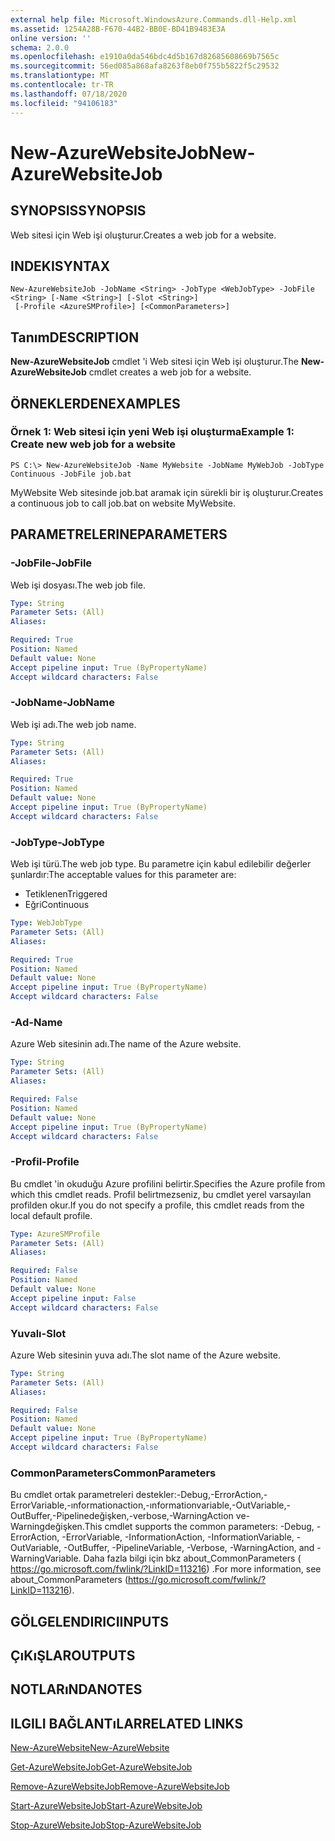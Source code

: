 ```yaml
---
external help file: Microsoft.WindowsAzure.Commands.dll-Help.xml
ms.assetid: 1254A28B-F670-44B2-BB0E-BD41B9483E3A
online version: ''
schema: 2.0.0
ms.openlocfilehash: e1910a0da546bdc4d5b167d82685608669b7565c
ms.sourcegitcommit: 56ed085a868afa8263f8eb0f755b5822f5c29532
ms.translationtype: MT
ms.contentlocale: tr-TR
ms.lasthandoff: 07/18/2020
ms.locfileid: "94106183"
---
```

# <span data-ttu-id="00402-101">New-AzureWebsiteJob</span><span class="sxs-lookup"><span data-stu-id="00402-101">New-AzureWebsiteJob</span></span>

## <span data-ttu-id="00402-102">SYNOPSIS</span><span class="sxs-lookup"><span data-stu-id="00402-102">SYNOPSIS</span></span>
<span data-ttu-id="00402-103">Web sitesi için Web işi oluşturur.</span><span class="sxs-lookup"><span data-stu-id="00402-103">Creates a web job for a website.</span></span>

## <span data-ttu-id="00402-104">INDEKI</span><span class="sxs-lookup"><span data-stu-id="00402-104">SYNTAX</span></span>

```
New-AzureWebsiteJob -JobName <String> -JobType <WebJobType> -JobFile <String> [-Name <String>] [-Slot <String>]
 [-Profile <AzureSMProfile>] [<CommonParameters>]
```

## <span data-ttu-id="00402-105">Tanım</span><span class="sxs-lookup"><span data-stu-id="00402-105">DESCRIPTION</span></span>
<span data-ttu-id="00402-106">**New-AzureWebsiteJob** cmdlet 'i Web sitesi için Web işi oluşturur.</span><span class="sxs-lookup"><span data-stu-id="00402-106">The **New-AzureWebsiteJob** cmdlet creates a web job for a website.</span></span>

## <span data-ttu-id="00402-107">ÖRNEKLERDEN</span><span class="sxs-lookup"><span data-stu-id="00402-107">EXAMPLES</span></span>

### <span data-ttu-id="00402-108">Örnek 1: Web sitesi için yeni Web işi oluşturma</span><span class="sxs-lookup"><span data-stu-id="00402-108">Example 1: Create new web job for a website</span></span>
```
PS C:\> New-AzureWebsiteJob -Name MyWebsite -JobName MyWebJob -JobType Continuous -JobFile job.bat
```

<span data-ttu-id="00402-109">MyWebsite Web sitesinde job.bat aramak için sürekli bir iş oluşturur.</span><span class="sxs-lookup"><span data-stu-id="00402-109">Creates a continuous job to call job.bat on website MyWebsite.</span></span>

## <span data-ttu-id="00402-110">PARAMETRELERINE</span><span class="sxs-lookup"><span data-stu-id="00402-110">PARAMETERS</span></span>

### <span data-ttu-id="00402-111">-JobFile</span><span class="sxs-lookup"><span data-stu-id="00402-111">-JobFile</span></span>
<span data-ttu-id="00402-112">Web işi dosyası.</span><span class="sxs-lookup"><span data-stu-id="00402-112">The web job file.</span></span>

```yaml
Type: String
Parameter Sets: (All)
Aliases: 

Required: True
Position: Named
Default value: None
Accept pipeline input: True (ByPropertyName)
Accept wildcard characters: False
```

### <span data-ttu-id="00402-113">-JobName</span><span class="sxs-lookup"><span data-stu-id="00402-113">-JobName</span></span>
<span data-ttu-id="00402-114">Web işi adı.</span><span class="sxs-lookup"><span data-stu-id="00402-114">The web job name.</span></span>

```yaml
Type: String
Parameter Sets: (All)
Aliases: 

Required: True
Position: Named
Default value: None
Accept pipeline input: True (ByPropertyName)
Accept wildcard characters: False
```

### <span data-ttu-id="00402-115">-JobType</span><span class="sxs-lookup"><span data-stu-id="00402-115">-JobType</span></span>
<span data-ttu-id="00402-116">Web işi türü.</span><span class="sxs-lookup"><span data-stu-id="00402-116">The web job type.</span></span>
<span data-ttu-id="00402-117">Bu parametre için kabul edilebilir değerler şunlardır:</span><span class="sxs-lookup"><span data-stu-id="00402-117">The acceptable values for this parameter are:</span></span>

- <span data-ttu-id="00402-118">Tetiklenen</span><span class="sxs-lookup"><span data-stu-id="00402-118">Triggered</span></span> 
- <span data-ttu-id="00402-119">Eğri</span><span class="sxs-lookup"><span data-stu-id="00402-119">Continuous</span></span>

```yaml
Type: WebJobType
Parameter Sets: (All)
Aliases: 

Required: True
Position: Named
Default value: None
Accept pipeline input: True (ByPropertyName)
Accept wildcard characters: False
```

### <span data-ttu-id="00402-120">-Ad</span><span class="sxs-lookup"><span data-stu-id="00402-120">-Name</span></span>
<span data-ttu-id="00402-121">Azure Web sitesinin adı.</span><span class="sxs-lookup"><span data-stu-id="00402-121">The name of the Azure website.</span></span>

```yaml
Type: String
Parameter Sets: (All)
Aliases: 

Required: False
Position: Named
Default value: None
Accept pipeline input: True (ByPropertyName)
Accept wildcard characters: False
```

### <span data-ttu-id="00402-122">-Profil</span><span class="sxs-lookup"><span data-stu-id="00402-122">-Profile</span></span>
<span data-ttu-id="00402-123">Bu cmdlet 'in okuduğu Azure profilini belirtir.</span><span class="sxs-lookup"><span data-stu-id="00402-123">Specifies the Azure profile from which this cmdlet reads.</span></span>
<span data-ttu-id="00402-124">Profil belirtmezseniz, bu cmdlet yerel varsayılan profilden okur.</span><span class="sxs-lookup"><span data-stu-id="00402-124">If you do not specify a profile, this cmdlet reads from the local default profile.</span></span>

```yaml
Type: AzureSMProfile
Parameter Sets: (All)
Aliases: 

Required: False
Position: Named
Default value: None
Accept pipeline input: False
Accept wildcard characters: False
```

### <span data-ttu-id="00402-125">Yuvalı</span><span class="sxs-lookup"><span data-stu-id="00402-125">-Slot</span></span>
<span data-ttu-id="00402-126">Azure Web sitesinin yuva adı.</span><span class="sxs-lookup"><span data-stu-id="00402-126">The slot name of the Azure website.</span></span>

```yaml
Type: String
Parameter Sets: (All)
Aliases: 

Required: False
Position: Named
Default value: None
Accept pipeline input: True (ByPropertyName)
Accept wildcard characters: False
```

### <span data-ttu-id="00402-127">CommonParameters</span><span class="sxs-lookup"><span data-stu-id="00402-127">CommonParameters</span></span>
<span data-ttu-id="00402-128">Bu cmdlet ortak parametreleri destekler:-Debug,-ErrorAction,-ErrorVariable,-ınformationaction,-ınformationvariable,-OutVariable,-OutBuffer,-Pipelinedeğişken,-verbose,-WarningAction ve-Warningdeğişken.</span><span class="sxs-lookup"><span data-stu-id="00402-128">This cmdlet supports the common parameters: -Debug, -ErrorAction, -ErrorVariable, -InformationAction, -InformationVariable, -OutVariable, -OutBuffer, -PipelineVariable, -Verbose, -WarningAction, and -WarningVariable.</span></span> <span data-ttu-id="00402-129">Daha fazla bilgi için bkz about_CommonParameters ( https://go.microsoft.com/fwlink/?LinkID=113216) .</span><span class="sxs-lookup"><span data-stu-id="00402-129">For more information, see about_CommonParameters (https://go.microsoft.com/fwlink/?LinkID=113216).</span></span>

## <span data-ttu-id="00402-130">GÖLGELENDIRICI</span><span class="sxs-lookup"><span data-stu-id="00402-130">INPUTS</span></span>

## <span data-ttu-id="00402-131">ÇıKıŞLAR</span><span class="sxs-lookup"><span data-stu-id="00402-131">OUTPUTS</span></span>

## <span data-ttu-id="00402-132">NOTLARıNDA</span><span class="sxs-lookup"><span data-stu-id="00402-132">NOTES</span></span>

## <span data-ttu-id="00402-133">ILGILI BAĞLANTıLAR</span><span class="sxs-lookup"><span data-stu-id="00402-133">RELATED LINKS</span></span>

[<span data-ttu-id="00402-134">New-AzureWebsite</span><span class="sxs-lookup"><span data-stu-id="00402-134">New-AzureWebsite</span></span>](./New-AzureWebsite.md)

[<span data-ttu-id="00402-135">Get-AzureWebsiteJob</span><span class="sxs-lookup"><span data-stu-id="00402-135">Get-AzureWebsiteJob</span></span>](./Get-AzureWebsiteJob.md)

[<span data-ttu-id="00402-136">Remove-AzureWebsiteJob</span><span class="sxs-lookup"><span data-stu-id="00402-136">Remove-AzureWebsiteJob</span></span>](./Remove-AzureWebsiteJob.md)

[<span data-ttu-id="00402-137">Start-AzureWebsiteJob</span><span class="sxs-lookup"><span data-stu-id="00402-137">Start-AzureWebsiteJob</span></span>](./Start-AzureWebsiteJob.md)

[<span data-ttu-id="00402-138">Stop-AzureWebsiteJob</span><span class="sxs-lookup"><span data-stu-id="00402-138">Stop-AzureWebsiteJob</span></span>](./Stop-AzureWebsiteJob.md)



